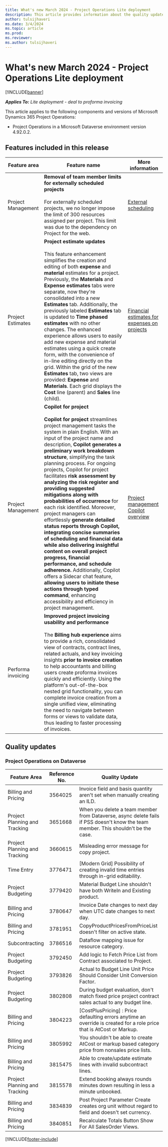 ```yaml
---
title: What's new March 2024 - Project Operations Lite deployment
description: This article provides information about the quality updates that are available in the March 2024 release of Microsoft Dynamics 365 Project Operations Lite deployment.
author: tulsijhaveri
ms.date: 3/4/2024
ms.topic: article
ms.prod:
ms.reviewer: 
ms.author: tulsijhaveri
---
```


# What's new March 2024 - Project Operations Lite deployment

[!INCLUDE[banner](../../includes/banner.md)]

_**Applies To:** Lite deployment - deal to proforma invoicing_

This article applies to the following components and versions of Microsoft Dynamics 365 Project Operations:

- Project Operations in a Microsoft Dataverse environment version 4.92.0.2.

## Features included in this release

| **Feature area** | **Feature name** | **More information** |
| --- | --- | --- |
| Project Management | **Removal of team member limits for externally scheduled projects**<br><br>For externally scheduled projects, we no longer impose the limit of 300 resources assigned per project. This limit was due to the dependency on Project for the web. | [External scheduling](../../project-management/external-scheduling) |
| Project Estimates | **Project estimate updates**<br><br>This feature enhancement simplifies the creation and editing of both **expense** and **material** estimates for a project. Previously, the **Materials** and **Expense estimates** tabs were separate, now they're consolidated into a new **Estimates** tab. Additionally, the previously labeled **Estimates** tab is updated to **Time phased estimates** with no other changes. The enhanced experience allows users to easily add new expense and material estimates using a quick create form, with the convenience of in-line editing directly on the grid. Within the grid of the new **Estimates** tab, two views are provided: **Expense** and **Materials**. Each grid displays the **Cost** line (parent) and **Sales** line (child). | [Financial estimates for expenses on projects](../../project-management/create-expense-estimates) |
| Project Management | **Copilot for project**<br><br>**Copilot for project** streamlines project management tasks the system in plain English. With an input of the project name and description, **Copilot generates a preliminary work breakdown structure**, simplifying the task planning process. For ongoing projects, Copilot for project facilitates **risk assessment by analyzing the risk register and providing suggested mitigations along with probabilities of occurrence** for each risk identified. Moreover, project managers can effortlessly **generate detailed status reports through Copilot, integrating concise summaries of scheduling and financial data while also delivering insightful content on overall project progress, financial performance, and schedule adherence.** Additionally, Copilot offers a Sidecar chat feature, **allowing users to initiate these actions through typed command**, enhancing accessibility and efficiency in project management. | [Project management Copilot overview](../../project-management/copilot-features) |
| Performa invoicing | **Improved project invoicing usability and performance**<br><br>The **Billing hub experience** aims to provide a rich, consolidated view of contracts, contract lines, related actuals, and key invoicing insights **prior to invoice creation** to help accountants and billing users create proforma invoices quickly and efficiently. Using the platform's out-of-the-box nested grid functionality, you can complete invoice creation from a single unified view, eliminating the need to navigate between forms or views to validate data, thus leading to faster processing of invoices. |     |

## Quality updates

### Project Operations on Dataverse

| **Feature Area** | **Reference No.** | **Quality Update** |
| --- | --- | --- |
| Billing and Pricing | 3564025 | Invoice field and basis quantity aren't set when manually creating an ILD. |
| Project Planning and Tracking | 3651668 | When you delete a team member from Dataverse, async delete fails if PSS doesn't know the team member. This shouldn't be the case. |
| Project Planning and Tracking | 3660615 | Misleading error message for copy project. |
| Time Entry | 3776471 | \[Modern Grid\] Possibility of creating invalid time entries through in-grid editability. |
| Project Budgeting | 3779420 | Material Budget Line shouldn't have both WriteIn and Existing product. |
| Billing and Pricing | 3780647 | Invoice Date changes to next day when UTC date changes to next day. |
| Billing and Pricing | 3781951 | CopyProductPricesFromPriceList doesn't filter on active state. |
| Subcontracting | 3786516 | Dataflow mapping issue for resource category. |
| Project Budgeting | 3792450 | Add logic to Fetch Price List from Contract associated to Project. |
| Project Budgeting | 3793826 | Actual to Budget Line Unit Price Should Consider Unit Conversion Factor. |
| Project Budgeting | 3802808 | During budget evaluation, don't match fixed price project contract sales actual to any budget line. |
| Billing and Pricing | 3804223 | \[CostPlusPricing\] : Price defaulting errors anytime an override is created for a role price that is AtCost or Markup. |
| Billing and Pricing | 3805992 | You shouldn't be able to create AtCost or markup based category price from nonsales price lists. |
| Billing and Pricing | 3815475 | Able to create/update estimate lines with invalid subcontract lines. |
| Project Planning and Tracking | 3815578 | Extend booking always rounds minutes down resulting in less a minute unbooked. |
| Billing and Pricing | 3834839 | Post Project Parameter Create creates org unit without regard to field and doesn't set currency. |
| Billing and Pricing | 3840851 | Recalculate Totals Button Show For All SalesOrder Views. |

[!INCLUDE[footer-include](../../includes/footer-banner.md)]
